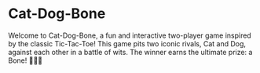 # Cat-Dog-Bone
Welcome to Cat-Dog-Bone, a fun and interactive two-player game inspired by the classic Tic-Tac-Toe! This game pits two iconic rivals, Cat and Dog, against each other in a battle of wits. The winner earns the ultimate prize: a Bone! 🐶🐱🍖
